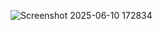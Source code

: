 ![Screenshot 2025-06-10 172834](https://github.com/user-attachments/assets/0dbacffe-b537-41dc-bcb5-16e2f101dff3)

